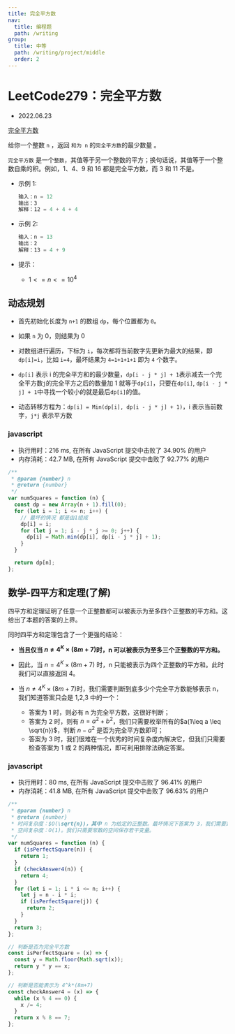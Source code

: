 ```yaml
---
title: 完全平方数
nav:
  title: 编程题
  path: /writing
group:
  title: 中等
  path: /writing/project/middle
  order: 2
---
```


# LeetCode279：完全平方数

- 2022.06.23

[完全平方数](https://leetcode.cn/problems/perfect-squares/)

给你一个整数 `n` ，返回 `和为 n` 的`完全平方数`的最少数量 。

`完全平方数` 是一个`整数`，其值等于另一个整数的平方；换句话说，其值等于一个整数自乘的积。例如，1、4、9 和 16 都是完全平方数，而 3 和 11 不是。

- 示例 1:

  ```js
  输入：n = 12
  输出：3
  解释：12 = 4 + 4 + 4
  ```

- 示例 2:

  ```js
  输入：n = 13
  输出：2
  解释：13 = 4 + 9
  ```

- 提示：
  - $1 <= n <= 10^4$

## 动态规划

- 首先初始化长度为 `n+1` 的数组 `dp`，每个位置都为 `0`。

- 如果 `n` 为 0，则结果为 0

- 对数组进行遍历，下标为 `i`，每次都将当前数字先更新为最大的结果，即 `dp[i]=i`，比如 `i=4`，最坏结果为 `4=1+1+1+1` 即为 `4` 个数字。

- `dp[i]` 表示 i 的完全平方和的最少数量，`dp[i - j * j] + 1`表示减去一个完全平方数`j`的完全平方之后的数量加 1 就等于`dp[i]`，只要在`dp[i]`, `dp[i - j * j] + 1`中寻找一个较小的就是最后`dp[i]`的值。

- 动态转移方程为：`dp[i] = Min(dp[i], dp[i - j * j] + 1)`，i 表示当前数字，`j*j` 表示平方数

### javascript

- 执行用时：216 ms, 在所有 JavaScript 提交中击败了 34.90% 的用户
- 内存消耗：42.7 MB, 在所有 JavaScript 提交中击败了 92.77% 的用户

```js
/**
 * @param {number} n
 * @return {number}
 */
var numSquares = function (n) {
  const dp = new Array(n + 1).fill(0);
  for (let i = 1; i <= n; i++) {
    // 最坏的情况 都是由1组成
    dp[i] = i;
    for (let j = 1; i - j * j >= 0; j++) {
      dp[i] = Math.min(dp[i], dp[i - j * j] + 1);
    }
  }

  return dp[n];
};
```

## 数学-四平方和定理(了解)

四平方和定理证明了任意一个正整数都可以被表示为至多四个正整数的平方和。这给出了本题的答案的上界。

同时四平方和定理包含了一个更强的结论：

- **当且仅当 $n\neq4^K \times(8m + 7)$时，n 可以被表示为至多三个正整数的平方和。**

- 因此，当 $n=4^K \times(8m + 7)$ 时，n 只能被表示为四个正整数的平方和。此时我们可以直接返回 4。

- 当 $n\neq4^K \times(8m + 7)$时，我们需要判断到底多少个完全平方数能够表示 n，我们知道答案只会是 1,2,3 中的一个：
  - 答案为 1 时，则必有 n 为完全平方数，这很好判断；
  - 答案为 2 时，则有 $n=a^2+b^2$，我们只需要枚举所有的$a(1\leq a \leq \sqrt{n})$，判断 $n-a^2$ 是否为完全平方数即可；
  - 答案为 3 时，我们很难在一个优秀的时间复杂度内解决它，但我们只需要检查答案为 1 或 2 的两种情况，即可利用排除法确定答案。

### javascript

- 执行用时：80 ms, 在所有 JavaScript 提交中击败了 96.41% 的用户
- 内存消耗：41.8 MB, 在所有 JavaScript 提交中击败了 96.63% 的用户

```js
/**
 * @param {number} n
 * @return {number}
 * 时间复杂度：$O(\sqrt{n})，其中 n 为给定的正整数。最坏情况下答案为 3，我们需要运行所有的判断，而判断答案是否为 1 的时间复杂度为 O(1)，判断答案是否为 4 的时间复杂度为 O(logn)，剩余判断为 O(\sqrt n)，因此总时间复杂度为 O(\log n + \sqrt n) = O(\sqrt n)。
 * 空间复杂度：O(1)。我们只需要常数的空间保存若干变量。
 */
var numSquares = function (n) {
  if (isPerfectSquare(n)) {
    return 1;
  }
  if (checkAnswer4(n)) {
    return 4;
  }
  for (let i = 1; i * i <= n; i++) {
    let j = n - i * i;
    if (isPerfectSquare(j)) {
      return 2;
    }
  }
  return 3;
};

// 判断是否为完全平方数
const isPerfectSquare = (x) => {
  const y = Math.floor(Math.sqrt(x));
  return y * y == x;
};

// 判断是否能表示为 4^k*(8m+7)
const checkAnswer4 = (x) => {
  while (x % 4 == 0) {
    x /= 4;
  }
  return x % 8 == 7;
};
```
